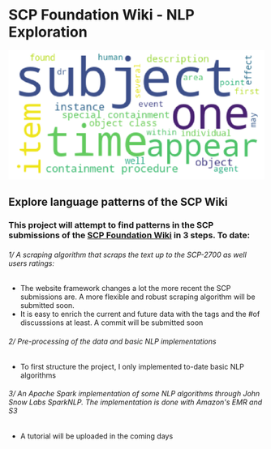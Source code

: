 # SCP Foundation Wiki - NLP Exploration

![word_cloud](/images/cloud_words.png)

## Explore language patterns of the SCP Wiki

### This project will attempt to find patterns in the SCP submissions of the [SCP Foundation Wiki](https://scp-wiki.wikidot.com/) in 3 steps. To date: 

###### 1/ A scraping algorithm that scraps the text up to the SCP-2700 as well users ratings:
   - The website framework changes a lot the more recent the SCP submissions are. A more flexible and robust scraping algorithm will be submitted soon.
   - It is easy to enrich the current and future data with the tags and the #of discusssions at least. A commit will be submitted soon

###### 2/ Pre-processing of the data and basic NLP implementations 
   - To first structure the project, I only implemented to-date basic NLP algorithms
   
###### 3/ An Apache Spark implementation of some NLP algorithms through John Snow Labs SparkNLP. The implementation is done with Amazon's EMR and S3
   - A tutorial will be uploaded in the coming days

